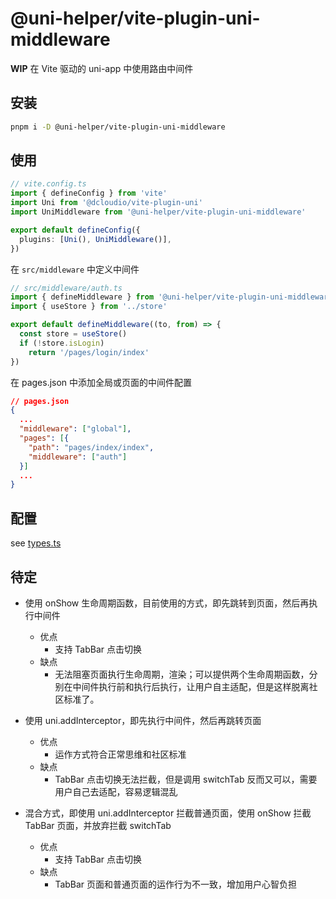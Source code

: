 # @uni-helper/vite-plugin-uni-middleware

**WIP** 在 Vite 驱动的 uni-app 中使用路由中间件

## 安装

```bash
pnpm i -D @uni-helper/vite-plugin-uni-middleware
```

## 使用

```ts
// vite.config.ts
import { defineConfig } from 'vite'
import Uni from '@dcloudio/vite-plugin-uni'
import UniMiddleware from '@uni-helper/vite-plugin-uni-middleware'

export default defineConfig({
  plugins: [Uni(), UniMiddleware()],
})
```

在 `src/middleware` 中定义中间件

```ts
// src/middleware/auth.ts
import { defineMiddleware } from '@uni-helper/vite-plugin-uni-middleware/runtime'
import { useStore } from '../store'

export default defineMiddleware((to, from) => {
  const store = useStore()
  if (!store.isLogin)
    return '/pages/login/index'
})
```

在 pages.json 中添加全局或页面的中间件配置

```json
// pages.json
{
  ...
  "middleware": ["global"],
  "pages": [{
    "path": "pages/index/index",
    "middleware": ["auth"]
  }]
  ...
}
```

## 配置

see [types.ts](./src/types.ts)

## 待定

- 使用 onShow 生命周期函数，目前使用的方式，即先跳转到页面，然后再执行中间件
  - 优点
    - 支持 TabBar 点击切换
  - 缺点
    - 无法阻塞页面执行生命周期，渲染；可以提供两个生命周期函数，分别在中间件执行前和执行后执行，让用户自主适配，但是这样脱离社区标准了。

- 使用 uni.addInterceptor，即先执行中间件，然后再跳转页面
  - 优点
    - 运作方式符合正常思维和社区标准
  - 缺点
    - TabBar 点击切换无法拦截，但是调用 switchTab 反而又可以，需要用户自己去适配，容易逻辑混乱

- 混合方式，即使用 uni.addInterceptor 拦截普通页面，使用 onShow 拦截 TabBar 页面，并放弃拦截 switchTab
  - 优点
    - 支持 TabBar 点击切换
  - 缺点
    - TabBar 页面和普通页面的运作行为不一致，增加用户心智负担
